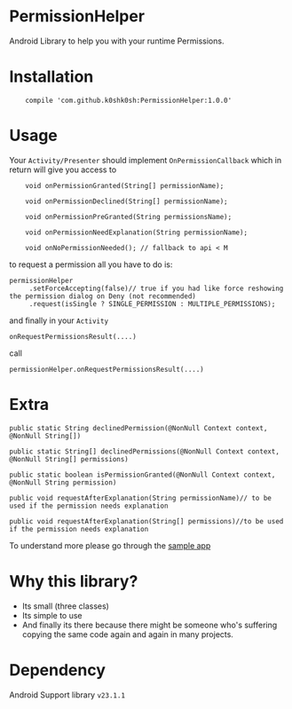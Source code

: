 # PermissionHelper
Android Library to help you with your runtime Permissions.


Installation
=====

```
    compile 'com.github.k0shk0sh:PermissionHelper:1.0.0'
```

Usage
=====

Your ```Activity/Presenter```  should implement ```OnPermissionCallback``` which in return will give you access to

```
    void onPermissionGranted(String[] permissionName);

    void onPermissionDeclined(String[] permissionName);

    void onPermissionPreGranted(String permissionsName);

    void onPermissionNeedExplanation(String permissionName);  

    void onNoPermissionNeeded(); // fallback to api < M
```

to request a permission all you have to do is:

```
permissionHelper
     .setForceAccepting(false)// true if you had like force reshowing the permission dialog on Deny (not recommended)
     .request(isSingle ? SINGLE_PERMISSION : MULTIPLE_PERMISSIONS);
```

and finally in your `Activity`
```
onRequestPermissionsResult(....)
``` 
call 
``` 
permissionHelper.onRequestPermissionsResult(....)
```

Extra
======

```
public static String declinedPermission(@NonNull Context context, @NonNull String[])
```

```
public static String[] declinedPermissions(@NonNull Context context, @NonNull String[] permissions)
```

```
public static boolean isPermissionGranted(@NonNull Context context, @NonNull String permission)
```

```
public void requestAfterExplanation(String permissionName)// to be used if the permission needs explanation
```

```
public void requestAfterExplanation(String[] permissions)//to be used if the permission needs explanation
```

To understand more please go through the <a href="https://github
.com/k0shk0sh/PermissionHelper/tree/master/app/src/main/java/com/fastaccess/permission/sample">sample 
app</a>

Why this library?
=====

* Its small (three classes)
* Its simple to use
* And finally its there because there might be someone who's suffering copying the same code again and again in many projects.

Dependency
======

Android Support library ```v23.1.1```
